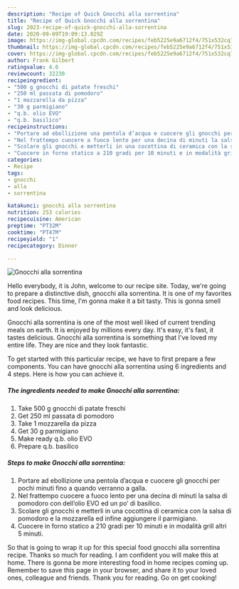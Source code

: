 ```yaml
---
description: "Recipe of Quick Gnocchi alla sorrentina"
title: "Recipe of Quick Gnocchi alla sorrentina"
slug: 2023-recipe-of-quick-gnocchi-alla-sorrentina
date: 2020-09-09T19:09:13.029Z
image: https://img-global.cpcdn.com/recipes/feb5225e9a6712f4/751x532cq70/gnocchi-alla-sorrentina-recipe-main-photo.jpg
thumbnail: https://img-global.cpcdn.com/recipes/feb5225e9a6712f4/751x532cq70/gnocchi-alla-sorrentina-recipe-main-photo.jpg
cover: https://img-global.cpcdn.com/recipes/feb5225e9a6712f4/751x532cq70/gnocchi-alla-sorrentina-recipe-main-photo.jpg
author: Frank Gilbert
ratingvalue: 4.6
reviewcount: 32230
recipeingredient:
- "500 g gnocchi di patate freschi"
- "250 ml passata di pomodoro"
- "1 mozzarella da pizza"
- "30 g parmigiano"
- "q.b. olio EVO"
- "q.b. basilico"
recipeinstructions:
- "Portare ad ebollizione una pentola d’acqua e cuocere gli gnocchi per pochi minuti fino a quando verranno a galla."
- "Nel frattempo cuocere a fuoco lento per una decina di minuti la salsa di pomodoro con dell’olio EVO ed un po’ di basilico."
- "Scolare gli gnocchi e metterli in una cocottina di ceramica con la salsa di pomodoro e la mozzarella ed infine aggiungere il parmigiano."
- "Cuocere in forno statico a 210 gradi per 10 minuti e in modalità grill altri 5 minuti."
categories:
- Recipe
tags:
- gnocchi
- alla
- sorrentina

katakunci: gnocchi alla sorrentina 
nutrition: 253 calories
recipecuisine: American
preptime: "PT32M"
cooktime: "PT47M"
recipeyield: "1"
recipecategory: Dinner

---
```



![Gnocchi alla sorrentina](https://img-global.cpcdn.com/recipes/feb5225e9a6712f4/751x532cq70/gnocchi-alla-sorrentina-recipe-main-photo.jpg)

Hello everybody, it is John, welcome to our recipe site. Today, we're going to prepare a distinctive dish, gnocchi alla sorrentina. It is one of my favorites food recipes. This time, I'm gonna make it a bit tasty. This is gonna smell and look delicious.

Gnocchi alla sorrentina is one of the most well liked of current trending meals on earth. It is enjoyed by millions every day. It's easy, it's fast, it tastes delicious. Gnocchi alla sorrentina is something that I've loved my entire life. They are nice and they look fantastic.




To get started with this particular recipe, we have to first prepare a few components. You can have gnocchi alla sorrentina using 6 ingredients and 4 steps. Here is how you can achieve it.

<!--inarticleads1-->

##### The ingredients needed to make Gnocchi alla sorrentina:

1. Take 500 g gnocchi di patate freschi
1. Get 250 ml passata di pomodoro
1. Take 1 mozzarella da pizza
1. Get 30 g parmigiano
1. Make ready q.b. olio EVO
1. Prepare q.b. basilico




<!--inarticleads2-->

##### Steps to make Gnocchi alla sorrentina:

1. Portare ad ebollizione una pentola d’acqua e cuocere gli gnocchi per pochi minuti fino a quando verranno a galla.
1. Nel frattempo cuocere a fuoco lento per una decina di minuti la salsa di pomodoro con dell’olio EVO ed un po’ di basilico.
1. Scolare gli gnocchi e metterli in una cocottina di ceramica con la salsa di pomodoro e la mozzarella ed infine aggiungere il parmigiano.
1. Cuocere in forno statico a 210 gradi per 10 minuti e in modalità grill altri 5 minuti.




So that is going to wrap it up for this special food gnocchi alla sorrentina recipe. Thanks so much for reading. I am confident you will make this at home. There is gonna be more interesting food in home recipes coming up. Remember to save this page in your browser, and share it to your loved ones, colleague and friends. Thank you for reading. Go on get cooking!
